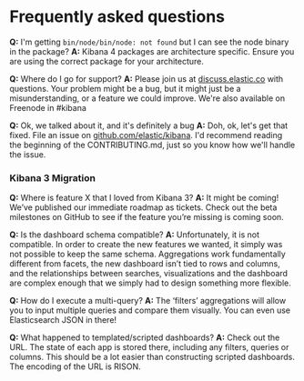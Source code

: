 # Frequently asked questions

**Q:** I'm getting `bin/node/bin/node: not found` but I can see the node binary in the package?
**A:** Kibana 4 packages are architecture specific. Ensure you are using the correct package for your architecture.

**Q:** Where do I go for support?
**A:** Please join us at [discuss.elastic.co](https://discuss.elastic.co) with questions. Your problem might be a bug, but it might just be a misunderstanding, or a feature we could improve. We're also available on Freenode in #kibana

**Q:** Ok, we talked about it, and it's definitely a bug
**A:** Doh, ok, let's get that fixed. File an issue on [github.com/elastic/kibana](https://github.com/elastic/kibana). I'd recommend reading the beginning of the CONTRIBUTING.md, just so you know how we'll handle the issue.

### Kibana 3 Migration
**Q:** Where is feature X that I loved from Kibana 3?
**A:** It might be coming! We’ve published our immediate roadmap as tickets. Check out the beta milestones on GitHub to see if the feature you’re missing is coming soon.

**Q:** Is the dashboard schema compatible?
**A:** Unfortunately, it is not compatible. In order to create the new features we wanted, it simply was not possible to keep the same schema. Aggregations work fundamentally different from facets, the new dashboard isn’t tied to rows and columns, and the relationships between searches, visualizations and the dashboard are complex enough that we simply had to design something more flexible.

**Q:** How do I execute a multi-query?
**A:** The ‘filters’ aggregations will allow you to input multiple queries and compare them visually. You can even use Elasticsearch JSON in there!

**Q:** What happened to templated/scripted dashboards?
**A:** Check out the URL. The state of each app is stored there, including any filters, queries or columns. This should be a lot easier than constructing scripted dashboards. The encoding of the URL is RISON.
